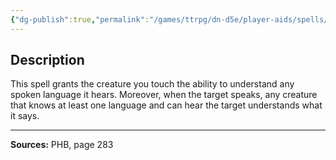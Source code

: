 ```yaml
---
{"dg-publish":true,"permalink":"/games/ttrpg/dn-d5e/player-aids/spells/level-3/tongues/","tags":["TTRPG/DND/5e","verbal","material","Spell"],"noteIcon":""}
---
```



## Description
This spell grants the creature you touch the ability to understand any spoken language it hears.
Moreover, when the target speaks, any creature that knows at least one language and can hear the target understands what it says.

---

**Sources:** PHB, page 283

